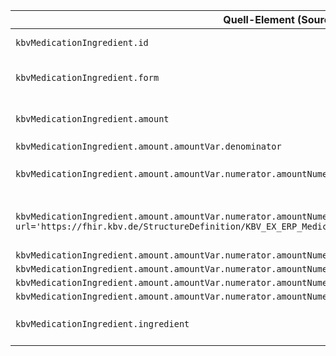 | Quell-Element (Source) | Ziel-Element (Target) | Beschreibung |
|------------------------|-----------------------|--------------|
| `kbvMedicationIngredient.id` | `bfarmMedication.id` | Copies the Medication Id |
| `kbvMedicationIngredient.form` | `bfarmMedication.form` | Copies the Medication Form |
| `kbvMedicationIngredient.amount` | `bfarmMedication.amount` | Copies the Medication Amount |
| `kbvMedicationIngredient.amount.amountVar.denominator` | `bfarmMedication.amount.denominator` |  |
| `kbvMedicationIngredient.amount.amountVar.numerator.amountNumeratorVar.extension` | `bfarmMedication.amount.numerator.extension` | Copies the Medication Extensions |
| `kbvMedicationIngredient.amount.amountVar.numerator.amountNumeratorVar.extension.amountNumExtVar [where url='https://fhir.kbv.de/StructureDefinition/KBV_EX_ERP_Medication_PackagingSize'].amountNumExtVar.value` | `bfarmMedication.amount.numerator.extension.url.value` | Copies the the value for each Extension |
| `kbvMedicationIngredient.amount.amountVar.numerator.amountNumeratorVar.value` | `bfarmMedication.amount.numerator.value` |  |
| `kbvMedicationIngredient.amount.amountVar.numerator.amountNumeratorVar.unit` | `bfarmMedication.amount.numerator.unit` |  |
| `kbvMedicationIngredient.amount.amountVar.numerator.amountNumeratorVar.system` | `bfarmMedication.amount.numerator.system` |  |
| `kbvMedicationIngredient.amount.amountVar.numerator.amountNumeratorVar.code` | `bfarmMedication.amount.numerator.code` |  |
| `kbvMedicationIngredient.ingredient` | `bfarmMedication.ingredient` | Copies the Medication Ingredient |
